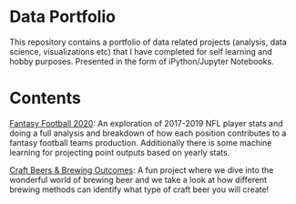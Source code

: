 # Data Portfolio
This repository contains a portfolio of data related projects (analysis, data science, visualizations etc) that I have completed for self learning and hobby purposes. Presented in the form of iPython/Jupyter Notebooks.

# Contents

[Fantasy Football 2020](https://github.com/MitchAmbing/Mitch-A-Data-Portfolio/blob/master/Fantasy_Football.ipynb): An exploration of 2017-2019 NFL player stats and doing a full analysis and breakdown of how each position contributes to a fantasy football teams production. Additionally there is some machine learning for projecting point outputs based on yearly stats.

[Craft Beers & Brewing Outcomes](https://github.com/MitchAmbing/Mitch-A-Data-Portfolio/blob/master/Beers_Exploration.ipynb): A fun project where we dive into the wonderful world of brewing beer and we take a look at how different brewing methods can identify what type of craft beer you will create!
